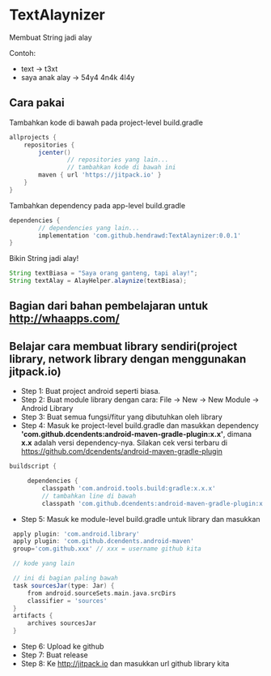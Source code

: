 # TextAlaynizer
Membuat String jadi alay

Contoh:
 * text -> t3xt
 * saya anak alay -> 54y4 4n4k 4l4y

## Cara pakai
Tambahkan kode di bawah pada project-level build.gradle
```gradle
allprojects {
	repositories {
		jcenter()
                // repositories yang lain...
                // tambahkan kode di bawah ini
		maven { url 'https://jitpack.io' }
	}
}
```
Tambahkan dependency pada app-level build.gradle
```gradle
dependencies {
        // dependencies yang lain...
        implementation 'com.github.hendrawd:TextAlaynizer:0.0.1'
}
```
 Bikin String jadi alay!
 ```java
String textBiasa = "Saya orang ganteng, tapi alay!";
String textAlay = AlayHelper.alaynize(textBiasa);
 ```

## Bagian dari bahan pembelajaran untuk http://whaapps.com/
## Belajar cara membuat library sendiri(project library, network library dengan menggunakan jitpack.io)
 * Step 1: Buat project android seperti biasa.
 * Step 2: Buat module library dengan cara: File -> New -> New Module -> Android Library
 * Step 3: Buat semua fungsi/fitur yang dibutuhkan oleh library
 * Step 4: Masuk ke project-level build.gradle dan masukkan dependency **'com.github.dcendents:android-maven-gradle-plugin:x.x'**, dimana **x.x** adalah versi dependency-nya. Silakan cek versi terbaru di https://github.com/dcendents/android-maven-gradle-plugin
 ```gradle
buildscript {

      dependencies {
          classpath 'com.android.tools.build:gradle:x.x.x'
          // tambahkan line di bawah
          classpath 'com.github.dcendents:android-maven-gradle-plugin:x.x'
```          
 * Step 5: Masuk ke module-level build.gradle untuk library dan masukkan
 ```gradle
  apply plugin: 'com.android.library'
  apply plugin: 'com.github.dcendents.android-maven'
  group='com.github.xxx' // xxx = username github kita

  // kode yang lain

  // ini di bagian paling bawah
  task sourcesJar(type: Jar) {
      from android.sourceSets.main.java.srcDirs
      classifier = 'sources'
  }
  artifacts {
      archives sourcesJar
  }
```
 * Step 6: Upload ke github
 * Step 7: Buat release
 * Step 8: Ke http://jitpack.io dan masukkan url github library kita
